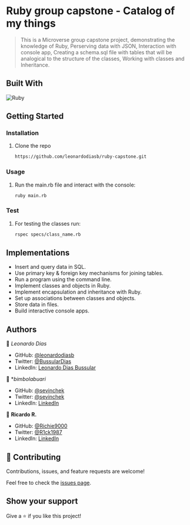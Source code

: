 # Ruby group capstone - Catalog of my things

> This is a Microverse group capstone project, demonstrating the knowledge of Ruby, Perserving data with JSON, Interaction with console app, Creating a schema.sql file with tables that will be analogical to the structure of the classes, Working with classes and Inheritance.

## Built With

![Ruby](https://img.shields.io/badge/Ruby-20232A?style=for-the-badge&logo=ruby&logoColor=61DAFB)



## Getting Started

### Installation

1. Clone the repo

   ```sh
   https://github.com/leonardodiasb/ruby-capstone.git
   ```

### Usage

1. Run the main.rb file and interact with the console:

   ```sh
   ruby main.rb
   ```

### Test

1. For testing the classes run:

   ```sh
   rspec specs/class_name.rb
   ```

## Implementations

- Insert and query data in SQL.
- Use primary key & foreign key mechanisms for joining tables.
- Run a program using the command line.
- Implement classes and objects in Ruby.
- Implement encapsulation and inheritance with Ruby.
- Set up associations between classes and objects.
- Store data in files.
- Build interactive console apps.

## Authors


👤 *Leonardo Dias*

- GitHub: [@leonardodiasb](https://github.com/leonardodiasb)
- Twitter: [@BussularDias](https://twitter.com/BussularDias)
- LinkedIn: [Leonardo Dias Bussular](https://www.linkedin.com/in/leonardo-dias-bussular-a67392178/)


👤 **bimbolabuari*

- GitHub: [@sevinchek](https://github.com/bimbolabuari)
- Twitter: [@sevinchek](https://twitter.com/bimbolabuari)
- LinkedIn: [LinkedIn](https://linkedin.com/in/bimbolabuari)

👤 **Ricardo R.**
- GitHub: [@Richie9000](https://github.com/Richie9000)
- Twitter: [@R1ck1987](https://twitter.com/R1ck1987)
- LinkedIn: [LinkedIn](https://www.linkedin.com/in/ricardo-rod-3720a8212/)

## 🤝 Contributing

Contributions, issues, and feature requests are welcome!

Feel free to check the [issues page](https://github.com/leonardodiasb/ruby-capstone/issues).

## Show your support

Give a ⭐️ if you like this project!

